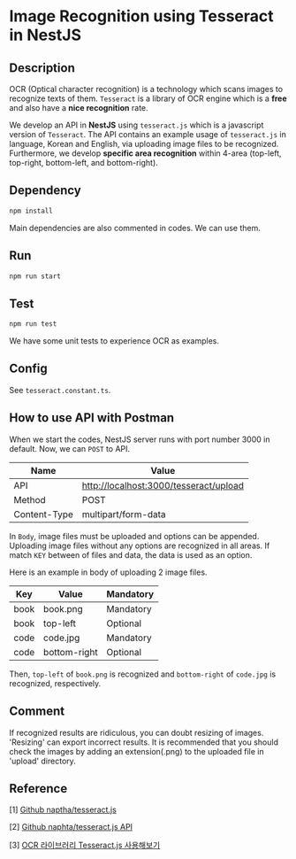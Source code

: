 # Image Recognition using Tesseract in NestJS

## Description

OCR (Optical character recognition) is a technology which scans images to recognize texts of them. `Tesseract` is a library of OCR engine which is a __free__ and also have a __nice recognition__ rate.

We develop an API in __NestJS__ using `tesseract.js` which is a javascript version of `Tesseract`. The API contains an example usage of `tesseract.js` in language, Korean and English, via uploading image files to be recognized. Furthermore, we develop __specific area recognition__ within 4-area (top-left, top-right, bottom-left, and bottom-right).

## Dependency

~~~bash
npm install
~~~

Main dependencies are also commented in codes. We can use them.

## Run

~~~bash
npm run start
~~~

## Test

~~~bash
npm run test
~~~

We have some unit tests to experience OCR as examples.

## Config

See `tesseract.constant.ts`.

## How to use API with Postman

When we start the codes, NestJS server runs with port number 3000 in default. Now, we can `POST` to API.

| Name         | Value                                                        |
| ------------ | ------------------------------------------------------------ |
| API          | [http://localhost:3000/tesseract/upload](http://localhost:3000/tesseract/upload) |
| Method       | POST                                                         |
| Content-Type | multipart/form-data                                          |

In `Body`, image files must be uploaded and options can be appended. Uploading image files without any options are recognized in all areas. If match `KEY` between of files and data, the data is used as an option.

Here is an example in body of uploading 2 image files.

| Key  | Value        | Mandatory |
| ---- | ------------ | --------- |
| book | book.png     | Mandatory |
| book | top-left     | Optional  |
| code | code.jpg     | Mandatory |
| code | bottom-right | Optional  |

Then, `top-left` of `book.png` is recognized and `bottom-right` of `code.jpg` is recognized, respectively.

## Comment

If recognized results are ridiculous, you can doubt resizing of images. 'Resizing' can export incorrect results. It is recommended that you should check the images by adding an extension(.png) to the uploaded file in 'upload' directory.

## Reference

[1] [Github naptha/tesseract.js](https://github.com/naptha/tesseract.js/blob/90466c3b5504a9220ba0ff91ccec22003f72cbd2/docs/api.md#worker-load-language)

[2] [Github naphta/tesseract.js API](https://github.com/naptha/tesseract.js/blob/90466c3b5504a9220ba0ff91ccec22003f72cbd2/docs/api.md#worker-load-language)

[3] [OCR 라이브러리 Tesseract.js 사용해보기](https://miryang.dev/2019/04/13/tesseractjs-tutorial/)

